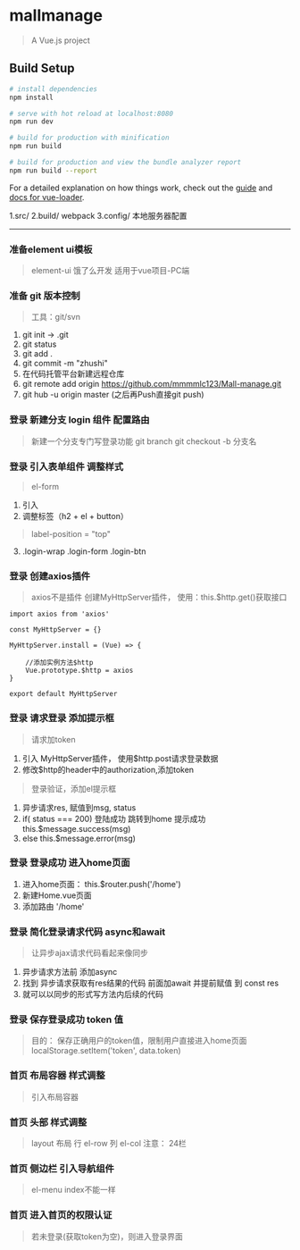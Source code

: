 # mallmanage

> A Vue.js project

## Build Setup

``` bash
# install dependencies
npm install

# serve with hot reload at localhost:8080
npm run dev

# build for production with minification
npm run build

# build for production and view the bundle analyzer report
npm run build --report
```

For a detailed explanation on how things work, check out the [guide](http://vuejs-templates.github.io/webpack/) and [docs for vue-loader](http://vuejs.github.io/vue-loader).


1.src/
2.build/ webpack
3.config/ 本地服务器配置


--------------
### 准备element ui模板
> element-ui 饿了么开发
> 适用于vue项目-PC端

### 准备 git 版本控制
> 工具：git/svn
1. git init -> .git
2. git status
3. git add .
4. git commit -m "zhushi"
5. 在代码托管平台新建远程仓库
6. git remote add origin https://github.com/mmmmlc123/Mall-manage.git
7. git hub -u origin master (之后再Push直接git push)

### 登录 新建分支 login 组件 配置路由
> 新建一个分支专门写登录功能
> git branch
> git checkout -b 分支名

### 登录 引入表单组件 调整样式
> el-form
1. 引入
2. 调整标签（h2 + el + button）
> label-position = "top"
3. .login-wrap .login-form .login-btn

### 登录 创建axios插件
> axios不是插件 创建MyHttpServer插件， 使用：this.$http.get()获取接口
    
    import axios from 'axios'

    const MyHttpServer = {}

    MyHttpServer.install = (Vue) => {
        
        //添加实例方法$http
        Vue.prototype.$http = axios
    }

    export default MyHttpServer

### 登录 请求登录 添加提示框
> 请求加token
1. 引入 MyHttpServer插件， 使用$http.post请求登录数据
2. 修改$http的header中的authorization,添加token
> 登录验证，添加el提示框
1. 异步请求res, 赋值到msg, status
2. if( status === 200) 登陆成功 跳转到home 提示成功this.$message.success(msg)
3. else this.$message.error(msg)

### 登录 登录成功 进入home页面
1. 进入home页面： this.$router.push('/home')
2. 新建Home.vue页面
3. 添加路由 '/home'

### 登录 简化登录请求代码 async和await 
> 让异步ajax请求代码看起来像同步
1. 异步请求方法前 添加async
2. 找到 异步请求获取有res结果的代码 前面加await 并提前赋值 到 const res
3. 就可以以同步的形式写方法内后续的代码

### 登录 保存登录成功 token 值
> 目的： 保存正确用户的token值，限制用户直接进入home页面
 localStorage.setItem('token', data.token) 

### 首页 布局容器 样式调整
> 引入布局容器

### 首页 头部 样式调整
> layout 布局
> 行 el-row
> 列 el-col
> 注意： 24栏

### 首页 侧边栏 引入导航组件
> el-menu index不能一样

### 首页 进入首页的权限认证
> 若未登录(获取token为空)，则进入登录界面

